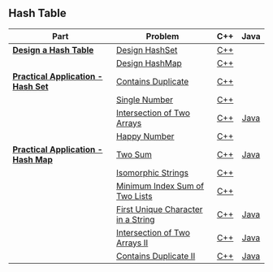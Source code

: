 ## Hash Table

| Part | Problem | C++ | Java |
| --- | --- | :---: | :---: |
| [**Design a Hash Table**](https://leetcode.com/explore/learn/card/hash-table/182/practical-applications/) | [Design HashSet](https://leetcode.com/explore/learn/card/hash-table/182/practical-applications/1139/) | [C++](01-Design-a-Hash-Table/01-Design-HashSet/cpp/) | |
| | [Design HashMap](https://leetcode.com/explore/learn/card/hash-table/182/practical-applications/1140/) | [C++](01-Design-a-Hash-Table/02-Design-HashMap/cpp/) | |
| [**Practical Application - Hash Set**](https://leetcode.com/explore/learn/card/hash-table/183/combination-with-other-algorithms/) | [Contains Duplicate](https://leetcode.com/explore/learn/card/hash-table/183/combination-with-other-algorithms/1112/) | [C++](02-Practical-Application-Hash-Set/01-Contains-Duplicate/cpp-0217/) | |
| | [Single Number](https://leetcode.com/explore/learn/card/hash-table/183/combination-with-other-algorithms/1176/) | [C++](02-Practical-Application-Hash-Set/02-Single-Number/cpp-0136/) | |
| | [Intersection of Two Arrays](https://leetcode.com/explore/learn/card/hash-table/183/combination-with-other-algorithms/1105/) | [C++](02-Practical-Application-Hash-Set/03-Intersection-of-Two-Arrays/cpp-0349/) | [Java](02-Practical-Application-Hash-Set/03-Intersection-of-Two-Arrays/java-0349/src/) |
| | [Happy Number](https://leetcode.com/explore/learn/card/hash-table/183/combination-with-other-algorithms/1131/) | [C++](02-Practical-Application-Hash-Set/04-Happy-Number/cpp-0202/) | |
| [**Practical Application - Hash Map**](https://leetcode.com/explore/learn/card/hash-table/184/comparison-with-other-data-structures/) | [Two Sum](https://leetcode.com/explore/learn/card/hash-table/184/comparison-with-other-data-structures/1115/) | [C++](03-Practical-Application-Hash-Map/01-Two-Sum/cpp-0001/) | [Java](03-Practical-Application-Hash-Map/01-Two-Sum/java-0001/src/) |
| | [Isomorphic Strings](https://leetcode.com/explore/learn/card/hash-table/184/comparison-with-other-data-structures/1117/) | [C++](03-Practical-Application-Hash-Map/02-Isomorphic-Strings/cpp-0205/) | |
| | [Minimum Index Sum of Two Lists](https://leetcode.com/explore/learn/card/hash-table/184/comparison-with-other-data-structures/1177/) | [C++](03-Practical-Application-Hash-Map/03-Minimum-Index-Sum-of-Two-Lists/cpp-0599/) | |
| | [First Unique Character in a String](https://leetcode.com/explore/learn/card/hash-table/184/comparison-with-other-data-structures/1120/) | [C++](03-Practical-Application-Hash-Map/04-First-Unique-Character-in-a-String/cpp-0387/) | [Java](03-Practical-Application-Hash-Map/04-First-Unique-Character-in-a-String/java-0387/src/) |
| | [Intersection of Two Arrays II](https://leetcode.com/explore/learn/card/hash-table/184/comparison-with-other-data-structures/1178/) | [C++](03-Practical-Application-Hash-Map/05-Intersection-of-Two-Arrays-II/cpp-0350/) | [Java](03-Practical-Application-Hash-Map/05-Intersection-of-Two-Arrays-II/java-0350/src/) |
| | [Contains Duplicate II](https://leetcode.com/explore/learn/card/hash-table/184/comparison-with-other-data-structures/1121/) | [C++](03-Practical-Application-Hash-Map/06-Contains-Duplicate-II/cpp-0219/) | [Java](03-Practical-Application-Hash-Map/06-Contains-Duplicate-II/java-0219/src/) |
